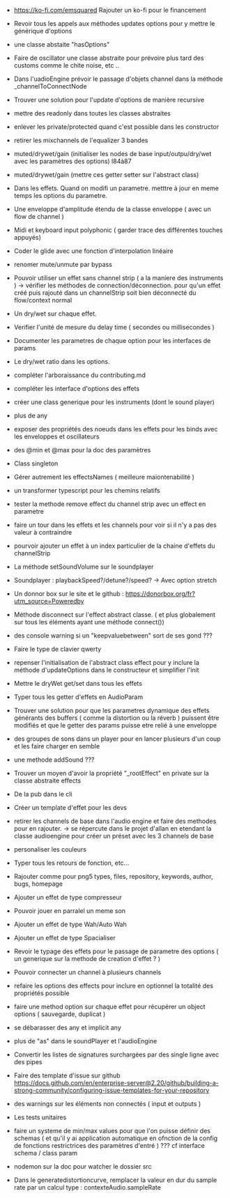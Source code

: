 - https://ko-fi.com/emsquared Rajouter un ko-fi pour le financement
- Revoir tous les appels aux méthodes updates options pour y mettre le générique d'options
- une classe abstaite "hasOptions"
- Faire de oscillator une classe abstraite pour prévoire plus tard des customs comme le chite noise, etc ..
- Dans l'uadioEngine prévoir le passage d'objets channel dans la méthode \_channelToConnectNode
- Trouver une solution pour l'update d'options de manière recursive
- mettre des readonly dans toutes les classes abstraites
- enlever les private/protected quand c'est possible dans les constructor
- retirer les mixchannels de l'equalizer 3 bandes
- muted/drywet/gain (initialiser les nodes de base input/outpu/dry/wet avec les paramètres des options) l84à87
- muted/drywet/gain (mettre ces getter setter sur l'abstract class)
- Dans les effets. Quand on modifi un parametre. metttre à jour en meme temps les options du parametre.
- Une enveloppe d'amplitude étendu de la classe enveloppe ( avec un flow de channel )
- Midi et keyboard input polyphonic ( garder trace des différentes touches appuyés)
- Coder le glide avec une fonction d'interpolation linéaire
- renomer mute/unmute par bypass
- Pouvoir utiliser un effet sans channel strip ( a la maniere des instruments )
  -> vérifier les méthodes de connection/déconnection. pour qu'un effet créé puis rajouté dans un channelStrip soit bien déconnecté du flow/context normal
- Un dry/wet sur chaque effet.
- Verifier l'unité de mesure du delay time ( secondes ou millisecondes )
- Documenter les parametres de chaque option pour les interfaces de params
- Le dry/wet ratio dans les options.
- compléter l'arboraissance du contributing.md
- compléter les interface d'options des effets
- créer une class generique pour les instruments (dont le sound player)
- plus de any
- exposer des propriétés des noeuds dans les effets pour les binds avec les enveloppes et oscillateurs
- des @min et @max pour la doc des paramètres
- Class singleton
- Gérer autrement les effectsNames ( meilleure maiontenabilité )
- un transformer typescript pour les chemins relatifs
- tester la methode remove effect du channel strip avec un effect en parametre
- faire un tour dans les effets et les channels pour voir si il n'y a pas des valeur à contraindre
- pourvoir ajouter un effet à un index particulier de la chaine d'effets du channelStrip
- La méthode setSoundVolume sur le soundplayer
- Soundplayer : playbackSpeed?/detune?/speed?
  -> Avec option stretch
- Un donnor box sur le site et le github : https://donorbox.org/fr?utm_source=Poweredby
- Méthode disconnect sur l'effect abstract classe. ( et plus globalement sur tous les éléments ayant une méthode connect())
- des console warning si un "keepvaluebetween" sort de ses gond ???
- Faire le type de clavier qwerty
- repenser l'initialisation de l'abstract class effect pour y inclure la méthode d'updateOptions dans le constructeur et simplifier l'init
- Mettre le dryWet get/set dans tous les effets
- Typer tous les getter d'effets en AudioParam
- Trouver une solution pour que les parametres dynamique des effets générants des buffers ( comme la distortion ou la réverb ) puissent être modifiés et que le getter des params puisse etre relié à une enveloppe

- des groupes de sons dans un player pour en lancer plusieurs d'un coup et les faire charger en semble
- une methode addSound ???

- Trouver un moyen d'avoir la propriété "\_rootEffect" en private sur la classe abstraite effects

- De la pub dans le cli
- Créer un template d'effet pour les devs

- retirer les channels de base dans l'audio engine et faire des methodes pour en rajouter.
  -> se répercute dans le projet d'allan en etendant la classe audioengine pour créer un préset avec les 3 channels de base

- personaliser les couleurs

- Typer tous les retours de fonction, etc...
- Rajouter comme pour png5 types, files, repository, keywords, author, bugs, homepage

- Ajouter un effet de type compresseur
- Pouvoir jouer en parralel un meme son
- Ajouter un effet de type Wah/Auto Wah
- Ajouter un effet de type Spacialiser

- Revoir le typage des effets pour le passage de parametre des options ( un generique sur la methode de creation d'effet ? )

- Pouvoir connecter un channel à plusieurs channels

- refaire les options des effects pour inclure en optionnel la totalité des propriétés possible
- faire une method option sur chaque effet pour récupérer un object options ( sauvegarde, duplicat )

- se débarasser des any et implicit any
- plus de "as" dans le soundPlayer et l'audioEngine

- Convertir les listes de signatures surchargées par des single ligne avec des pipes

- Faire des template d'issue sur github
  https://docs.github.com/en/enterprise-server@2.20/github/building-a-strong-community/configuring-issue-templates-for-your-repository

- des warnings sur les éléments non connectés ( input et outputs )
- Les tests unitaires

- faire un systeme de min/max values pour que l'on puisse définir des schemas ( et qu'il y ai application automatique en ofnction de la config de fonctions restrictrices des paramètres d'entré ) ??? cf interface schema / class param

- nodemon sur la doc pour watcher le dossier src
- Dans le generatedistortioncurve, remplacer la valeur en dur du sample rate par un calcul type : contexteAudio.sampleRate
